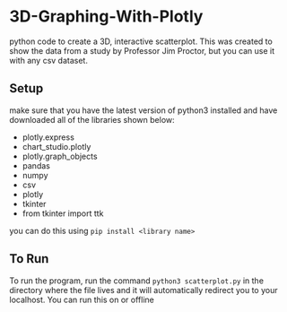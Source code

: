 # 3D-Graphing-With-Plotly
python code to create a 3D, interactive scatterplot. This was created to show the data from a study by Professor Jim Proctor, but you can use it with any csv dataset.

## Setup
make sure that you have the latest version of python3 installed and have downloaded all of the libraries shown below:
- plotly.express
- chart_studio.plotly
- plotly.graph_objects
- pandas
- numpy
- csv
- plotly
- tkinter
- from tkinter import ttk

you can do this using ```pip install <library name>```

## To Run
To run the program, run the command ```python3 scatterplot.py``` in the directory where the file lives and it will automatically redirect you to your localhost. You can run this on or offline 

